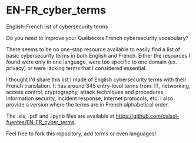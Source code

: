 # EN-FR_cyber_terms
English-French list of cybersecurity terms

Do you need to improve your Québécois French cybersecurity vocabulary?  

There seems to be no one-stop resource available to easily find a list of basic cybersecurity terms in both English and French. Either the resources I found were only in one language, were too specific to one domain (ex. privacy) or were lacking terms that I considered essential. 

I thought I'd share this list I made of English cybersecurity terms with their French translation. It has around 345 entry-level terms from: IT, networking, access control, cryptography, attack techniques and procedures, information security, incident response, internet protocols, etc. I also provide a version where the terms are in French alphabetical order.

The .xls, .pdf and .ipynb files are available at https://github.com/celsol-fuentes/EN-FR_cyber_terms.

Feel free to fork this repository, add terms or even languages!

